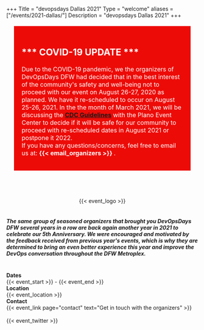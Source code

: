 +++
Title = "devopsdays Dallas 2021"
Type = "welcome"
aliases = ["/events/2021-dallas/"]
Description = "devopsdays Dallas 2021"
+++
<!-- <div class="row">
  <div class="alert alert-warning" role="alert">
    <h2>*** COVID-19 Update ***</h2>
    <p>Due to the current situation regarding the worldwide outbreak of COVID-19, we are currently monitoring, and evaluating how this situation will affect our DevOpsDays DFW 2020 event as we continue with plans on moving forward. Along with the rest of the world, day by day we have been closely watching the latest development updates posted by the <strong><a href="https://dallascityhall.com/Pages/Corona-Virus.aspx">City of Dallas</a></strong>, because our first and foremost concern is the health of all the attendee's lives and the well-being of our community.
    <br><br>
    During the month of June 2020, we will inform everyone via this page, and all our social media communication channels of any decision changes that will be made regarding this event. Whether that be having the event as originally scheduled, potential postponement, or cancellation. Please check back again for further updates, or feel free to email us at: <strong> {{< email_organizers >}}</strong>.</p>
  </div>
</div> -->
<div class = "row" style="background: #ed0b07; color: #ffffff; padding: 20px; margin: 20px; font-size: 16px">
    <h2>*** COVID-19 UPDATE ***</h2>
    <p>Due to the COVID-19 pandemic, we the organizers of DevOpsDays DFW had decided that in the best interest of the community's safety and well-being not to proceed with our event on August 26-27, 2020 as planned. We have it re-scheduled to occur on August 25-26, 2021. In the the month of March 2021, we will be discussing the <strong><a href="https://www.cdc.gov/coronavirus/2019-ncov/community/large-events/considerations-for-events-gatherings.html">CDC Guidelines</a></strong> with the Plano Event Center to decide if it will be safe for our community to proceed with re-scheduled dates in August 2021 or postpone it 2022.<br>
    If you have any questions/concerns, feel free to email us at: <strong>{{< email_organizers >}} </strong>.</p>
  </div>
</div>
<br>
<br>
<br>
<div style="text-align:center;" style="max-width:120%;">
  {{< event_logo >}}
</div>
<br>
<h5>The same group of seasoned organizers that brought you DevOpsDays DFW several years in a row are back again another year in 2021 to celebrate our 5th Anniversary. We were encouraged and motivated by the feedback received from previous year's events, which is why they are determined to bring an even better experience this year and improve the DevOps conversation throughout the DFW Metroplex.</h5>
<br>
<div class = "row">
  <div class = "col-md-2">
    <strong>Dates</strong>
  </div>
  <div class = "col-md-8">
    {{< event_start >}} - {{< event_end >}}
  </div>
</div>
<div class = "row">
  <div class = "col-md-2">
    <strong>Location</strong>
  </div>
  <div class = "col-md-8">
    {{< event_location >}}
  </div>
</div>
<!-- div class = "row">
  <div class = "col-md-2">
    <strong>Register</strong>
  </div>
  <div class = "col-md-8">
    {{< event_link page="registration" text="Register to attend the conference!" >}}
  </div>
</div> -->
<!-- <div class = "row">
  <div class = "col-md-2">
    <strong>Propose</strong>
  </div>
  <div class = "col-md-8">
    {{< event_link page="propose" text="Propose a talk!" >}}
  </div>
</div> -->
<!-- <div class = "row">
  <div class = "col-md-2">
    <strong>Program</strong>
  </div>
  <div class = "col-md-8">
    View the {{< event_link page="program" text="program." >}}
  </div>
</div> -->
<!-- <div class = "row">
  <div class = "col-md-2">
    <strong>Speakers</strong>
  </div>
  <div class = "col-md-8">
    Check out the {{< event_link page="speakers" text="speakers!" >}}
  </div>
</div> -->
<!-- <div class = "row">
  <div class = "col-md-2">
    <strong>Sponsors</strong>
  </div>
  <div class = "col-md-8">
    {{< event_link page="sponsor" text="Sponsor the conference!" >}}
  </div>
</div> -->
<div class = "row">
  <div class = "col-md-2">
    <strong>Contact</strong>
  </div>
  <div class = "col-md-8">
    {{< event_link page="contact" text="Get in touch with the organizers" >}}
  </div>
</div>
<!-- Uncomment if you added your city twitter name -->
<br>
<!-- Go to www.addthis.com/dashboard to customize your tools -->
<div class="addthis_horizontal_follow_toolbox"></div>
<!-- Go to www.addthis.com/dashboard to customize your tools -->
<script type="text/javascript" src="//s7.addthis.com/js/300/addthis_widget.js#pubid=ra-5724f5b54cc142a1"></script>
{{< event_twitter >}}